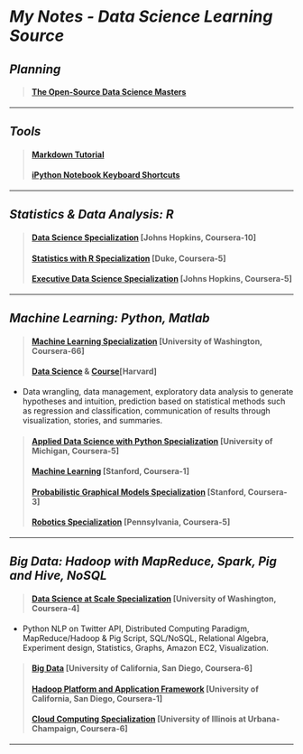 # *My Notes - Data Science Learning Source*

## *Planning* 
>#### [The Open-Source Data Science Masters](https://github.com/datasciencemasters/go/blob/master/README.md)

***

## *Tools* 
>#### [Markdown Tutorial](http://eherrera.net/markdowntutorial/)
>#### [iPython Notebook Keyboard Shortcuts](http://johnlaudun.org/20131228-ipython-notebook-keyboard-shortcuts/)

***

## *Statistics & Data Analysis: R*
>#### [Data Science Specialization](https://www.coursera.org/specializations/jhu-data-science) [Johns Hopkins, Coursera-10]
>#### [Statistics with R Specialization](https://www.coursera.org/specializations/statistics) [Duke, Coursera-5]
>#### [Executive Data Science Specialization](https://www.coursera.org/specializations/executive-data-science) [Johns Hopkins, Coursera-5]

***

## *Machine Learning: Python, Matlab*

>#### [Machine Learning Specialization](https://www.coursera.org/specializations/machine-learning) [University of Washington, Coursera-66] 
>#### [Data Science](http://bit.ly/harvarddatasciencevideos) & [Course](http://bit.ly/harvarddatasciencecourse)[Harvard]
 * Data wrangling, data management, exploratory data analysis to generate hypotheses and intuition, prediction based on statistical methods such as regression and classification, communication of results through visualization, stories, and summaries.
>#### [Applied Data Science with Python Specialization](https://www.coursera.org/specializations/data-science-python) [University of Michigan, Coursera-5]
>#### [Machine Learning](https://www.coursera.org/learn/machine-learning) [Stanford, Coursera-1]
>#### [Probabilistic Graphical Models Specialization](https://www.coursera.org/specializations/probabilistic-graphical-models)  [Stanford, Coursera-3]
>#### [Robotics Specialization](https://www.coursera.org/specializations/robotics) [Pennsylvania, Coursera-5]

***

## *Big Data: Hadoop with MapReduce, Spark, Pig and Hive, NoSQL*
>#### [Data Science at Scale Specialization](https://www.coursera.org/specializations/data-science) [University of Washington, Coursera-4]
 * Python NLP on Twitter API, Distributed Computing Paradigm, MapReduce/Hadoop & Pig Script, SQL/NoSQL, Relational Algebra, Experiment design, Statistics, Graphs, Amazon EC2, Visualization.
>#### [Big Data](https://www.coursera.org/specializations/executive-data-science) [University of California, San Diego, Coursera-6]
>#### [Hadoop Platform and Application Framework](https://www.coursera.org/learn/hadoop) [University of California, San Diego, Coursera-1]
>#### [Cloud Computing Specialization](https://www.coursera.org/specializations/cloud-computing) [University of Illinois at Urbana-Champaign, Coursera-6]

***


